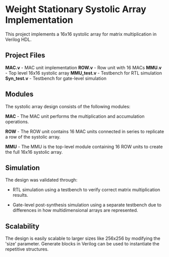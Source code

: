 # Weight Stationary Systolic Array Implementation

This project implements a 16x16 systolic array for matrix multiplication in Verilog HDL.

## Project Files
**MAC.v** - MAC unit implementation
**ROW.v** - Row unit with 16 MACs
**MMU.v** - Top level 16x16 systolic array
**MMU_test.v** - Testbench for RTL simulation
**Syn_test.v** - Testbench for gate-level simulation

## Modules
The systolic array design consists of the following modules:

**MAC** - The MAC unit performs the multiplication and accumulation operations.

**ROW** - The ROW unit contains 16 MAC units connected in series to replicate a row of the systolic array. 

**MMU** - The MMU is the top-level module containing 16 ROW units to create the full 16x16 systolic array.

## Simulation
The design was validated through:

- RTL simulation using a testbench to verify correct matrix multiplication results.

- Gate-level post-synthesis simulation using a separate testbench due to differences in how multidimensional arrays are represented.

## Scalability 
The design is easily scalable to larger sizes like 256x256 by modifying the 'size' parameter. Generate blocks in Verilog can be used to instantiate the repetitive structures.
